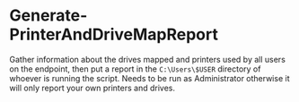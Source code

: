 # Generate-PrinterAndDriveMapReport
Gather information about the drives mapped and printers used by all users on the endpoint, then put a report in the `C:\Users\$USER` directory of whoever is running the script. Needs to be run as Administrator otherwise it will only report your own printers and drives.
